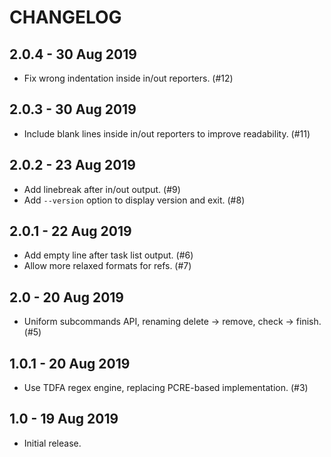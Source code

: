 # CHANGELOG

## 2.0.4 - 30 Aug 2019

- Fix wrong indentation inside in/out reporters. (#12)

## 2.0.3 - 30 Aug 2019

- Include blank lines inside in/out reporters to improve readability. (#11)

## 2.0.2 - 23 Aug 2019

- Add linebreak after in/out output. (#9)
- Add `--version` option to display version and exit. (#8)

## 2.0.1 - 22 Aug 2019

- Add empty line after task list output. (#6)
- Allow more relaxed formats for refs. (#7)

## 2.0 - 20 Aug 2019

- Uniform subcommands API, renaming delete -> remove, check -> finish. (#5)

## 1.0.1 - 20 Aug 2019

- Use TDFA regex engine, replacing PCRE-based implementation. (#3)

## 1.0 - 19 Aug 2019

- Initial release.
